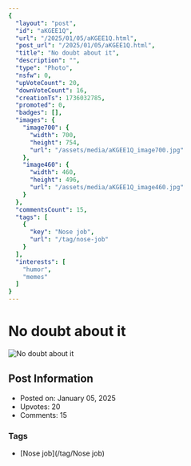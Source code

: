 ```yaml
---
{
  "layout": "post",
  "id": "aKGEE1Q",
  "url": "/2025/01/05/aKGEE1Q.html",
  "post_url": "/2025/01/05/aKGEE1Q.html",
  "title": "No doubt about it",
  "description": "",
  "type": "Photo",
  "nsfw": 0,
  "upVoteCount": 20,
  "downVoteCount": 16,
  "creationTs": 1736032785,
  "promoted": 0,
  "badges": [],
  "images": {
    "image700": {
      "width": 700,
      "height": 754,
      "url": "/assets/media/aKGEE1Q_image700.jpg"
    },
    "image460": {
      "width": 460,
      "height": 496,
      "url": "/assets/media/aKGEE1Q_image460.jpg"
    }
  },
  "commentsCount": 15,
  "tags": [
    {
      "key": "Nose job",
      "url": "/tag/nose-job"
    }
  ],
  "interests": [
    "humor",
    "memes"
  ]
}
---
```


# No doubt about it

![No doubt about it](/assets/media/aKGEE1Q_image700.jpg)

## Post Information

- Posted on: January 05, 2025
- Upvotes: 20
- Comments: 15

### Tags

- [Nose job](/tag/Nose job)
